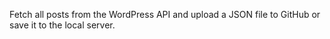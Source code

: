 Fetch all posts from the WordPress API and upload a JSON file to GitHub or save it to the local server. 
